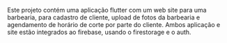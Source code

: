 Este projeto contém uma aplicação flutter com um web site para uma barbearia, para cadastro de cliente, upload de fotos da barbearia e agendamento de horário de corte por parte do cliente. Ambos aplicação e site estão integrados ao firebase, usando o firestorage e o auth.
